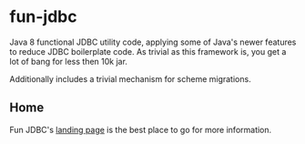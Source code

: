 # fun-jdbc

Java 8 functional JDBC utility code, applying some of Java's newer features to reduce JDBC boilerplate code. As trivial as this
framework is, you get a lot of bang for less then 10k jar.

Additionally includes a trivial mechanism for scheme migrations.

## Home
Fun JDBC's [landing page](http://nwillc.github.io/fun-jdbc/) is the best place to go for more information.
